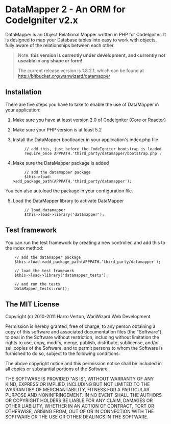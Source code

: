 DataMapper 2 - An ORM for CodeIgniter v2.x
==========================================

DataMapper is an Object Relational Mapper written in PHP for CodeIgniter. It is designed to map your Database tables into easy to work with objects, fully aware of the relationships between each other.

> Note:
> **this version is currently under development, and currently not useable in any shape or form!**
>
> The current release version is 1.8.2.1, which can be found at http://bitbucket.org/wanwizard/datamapper


Installation
------------

There are five steps you have to take to enable the use of DataMapper in your application:

1. Make sure you have at least version 2.0 of CodeIgniter (Core or Reactor)

2. Make sure your PHP version is at least 5.2

3. Install the DataMapper bootloader in your application's index.php file

			// add this, just before the CodeIgniter bootstrap is loaded
			require_once APPPATH.'third_party/datamapper/bootstrap.php';

4. Make sure the DataMapper package is added

			// add the datamapper package
			$this->load->add_package_path(APPPATH.'third_party/datamapper');

You can also autoload the package in your configuration file.

5. Load the DataMapper library to activate DataMapper

			// load datamapper
			$this->load->library('datamapper');


Test framework
--------------

You can run the test framework by creating a new controller, and add this to the index method:

		// add the datamapper package
		$this->load->add_package_path(APPPATH.'third_party/datamapper');

		// load the test framework
		$this->load->library('datamapper_tests');

		// and run the tests
		DataMapper_Tests::run();


The MIT License
---------------

Copyright (c) 2010-2011 Harro Verton, WanWizard Web Development

Permission is hereby granted, free of charge, to any person obtaining a copy
of this software and associated documentation files (the "Software"), to deal
in the Software without restriction, including without limitation the rights
to use, copy, modify, merge, publish, distribute, sublicense, and/or sell
copies of the Software, and to permit persons to whom the Software is
furnished to do so, subject to the following conditions:

The above copyright notice and this permission notice shall be included in
all copies or substantial portions of the Software.

THE SOFTWARE IS PROVIDED "AS IS", WITHOUT WARRANTY OF ANY KIND, EXPRESS OR
IMPLIED, INCLUDING BUT NOT LIMITED TO THE WARRANTIES OF MERCHANTABILITY,
FITNESS FOR A PARTICULAR PURPOSE AND NONINFRINGEMENT. IN NO EVENT SHALL THE
AUTHORS OR COPYRIGHT HOLDERS BE LIABLE FOR ANY CLAIM, DAMAGES OR OTHER
LIABILITY, WHETHER IN AN ACTION OF CONTRACT, TORT OR OTHERWISE, ARISING FROM,
OUT OF OR IN CONNECTION WITH THE SOFTWARE OR THE USE OR OTHER DEALINGS IN
THE SOFTWARE.
